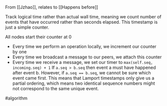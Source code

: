 From [[Jzhao]], relates to [[Happens before]]

Track logical time rather than actual wall time, meaning we count number of events that have occurred rather than seconds elapsed. This timestamp is just a simple counter.

All nodes start their counter at 0
- Every time we perform an operation locally, we increment our counter by one
- Every time we broadcast a message to our peers, we attach this counter
- Every time we receive a message, we set our timer to `max(self.seq, incoming.seq) + 1`
If `a.seq > b.seq` then event a must have happened after event b. However, if `a.seq == b.seq`, we cannot be sure which event came first. This means that Lamport timestamps only give us a partial ordering, which means two identical sequence numbers might not correspond to the same unique event. 

#algorithm